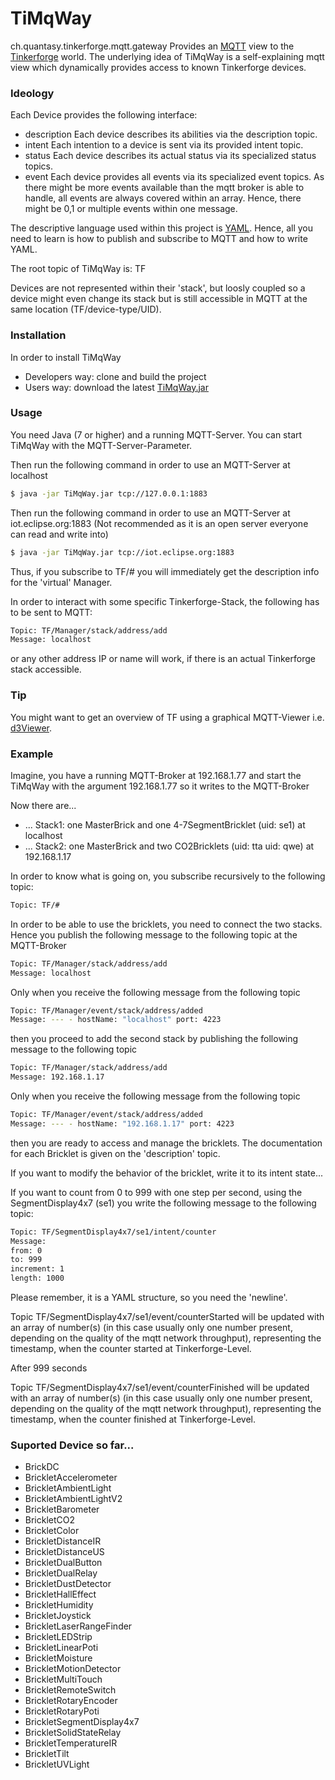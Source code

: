# TiMqWay
ch.quantasy.tinkerforge.mqtt.gateway
Provides an [MQTT] view to the [Tinkerforge](tm) world.
The underlying idea of TiMqWay is a self-explaining mqtt view which dynamically provides access to known Tinkerforge devices. 

### Ideology
Each Device provides the following interface:
* description Each device describes its abilities via the description topic.
* intent Each intention to a device is sent via its provided intent topic. 
* status Each device describes its actual status via its specialized status topics.
* event Each device provides all events via its specialized event topics. As there might be more events available than the mqtt broker is able to handle, all events are always covered within an array. Hence, there might be 0,1 or multiple events within one message.

The descriptive language used within this project is [YAML]. Hence, all you need to learn is how to publish and subscribe to MQTT and how to write YAML.

The root topic of TiMqWay is: TF

Devices are not represented within their 'stack', but loosly coupled so a device might even change its stack but is still accessible in MQTT at the same location (TF/device-type/UID).

### Installation
In order to install TiMqWay 
* Developers way: clone and build the project
* Users way: download the latest [TiMqWay.jar]
 
### Usage
You need Java (7 or higher) and a running MQTT-Server. You can start TiMqWay with the MQTT-Server-Parameter.

Then run the following command in order to use an MQTT-Server at localhost
```sh
$ java -jar TiMqWay.jar tcp://127.0.0.1:1883
```
Then run the following command in order to use an MQTT-Server at iot.eclipse.org:1883 (Not recommended as it is an open server everyone can read and write into)
```sh
$ java -jar TiMqWay.jar tcp://iot.eclipse.org:1883
```

Thus, if you subscribe to TF/# you will immediately get the description info for the 'virtual' Manager.

In order to interact with some specific Tinkerforge-Stack, the following has to be sent to MQTT:
```sh
Topic: TF/Manager/stack/address/add
Message: localhost
```
or any other address IP or name will work, if there is an actual Tinkerforge stack accessible.

### Tip
You might want to get an overview of TF using a graphical MQTT-Viewer i.e. [d3Viewer].

 [tinkerforge]:<http://www.tinkerforge.com/en>
 [MQTT]: <http://mqtt.org/>
 [TiMqWay.jar]: <https://prof.hti.bfh.ch/knr1/TiMqWay.jar>
 [d3Viewer]: <https://github.com/hardillb/d3-MQTT-Topic-Tree>
 [YAML]: <https://en.wikipedia.org/wiki/YAML>

### Example
Imagine, you have a running MQTT-Broker at 192.168.1.77
and start the TiMqWay with the argument 192.168.1.77 so it writes to the MQTT-Broker

Now there are...
* ... Stack1: one MasterBrick and one 4-7SegmentBricklet (uid: se1) at localhost
* ... Stack2: one MasterBrick and two CO2Bricklets (uid: tta uid: qwe) at 192.168.1.17

In order to know what is going on, you subscribe recursively to the following topic:
```sh
Topic: TF/#
```
In order to be able to use the bricklets, you need to connect the two stacks. Hence you publish the following message to the following topic at the MQTT-Broker
```sh
Topic: TF/Manager/stack/address/add
Message: localhost
```
Only when you receive the following message from the following topic
```sh
Topic: TF/Manager/event/stack/address/added
Message: --- - hostName: "localhost" port: 4223
```
then you proceed to add the second stack by publishing the following message to the following topic
```sh
Topic: TF/Manager/stack/address/add
Message: 192.168.1.17
```
Only when you receive the following message from the following topic
```sh
Topic: TF/Manager/event/stack/address/added
Message: --- - hostName: "192.168.1.17" port: 4223
```
then you are ready to access and manage the bricklets. The documentation for each Bricklet is given on the 'description' topic.

If you want to modify the behavior of the bricklet, write it to its intent state...

If you want to count from 0 to 999 with one step per second, using the SegmentDisplay4x7 (se1) you write the following message to the following topic:
```sh
Topic: TF/SegmentDisplay4x7/se1/intent/counter
Message: 
from: 0
to: 999
increment: 1
length: 1000
```
Please remember, it is a YAML structure, so you need the 'newline'.

Topic TF/SegmentDisplay4x7/se1/event/counterStarted will be updated with an array of number(s) (in this case usually only one number present, depending on the quality of the mqtt network throughput), representing the timestamp, when the counter started at Tinkerforge-Level.

After 999 seconds

Topic TF/SegmentDisplay4x7/se1/event/counterFinished will be updated with an array of number(s) (in this case usually only one number present, depending on the quality of the mqtt network throughput), representing the timestamp, when the counter finished at Tinkerforge-Level.


### Suported Device so far...
* BrickDC
* BrickletAccelerometer
* BrickletAmbientLight
* BrickletAmbientLightV2
* BrickletBarometer
* BrickletCO2
* BrickletColor
* BrickletDistanceIR
* BrickletDistanceUS
* BrickletDualButton
* BrickletDualRelay
* BrickletDustDetector
* BrickletHallEffect
* BrickletHumidity
* BrickletJoystick
* BrickletLaserRangeFinder
* BrickletLEDStrip
* BrickletLinearPoti
* BrickletMoisture
* BrickletMotionDetector
* BrickletMultiTouch
* BrickletRemoteSwitch
* BrickletRotaryEncoder
* BrickletRotaryPoti
* BrickletSegmentDisplay4x7
* BrickletSolidStateRelay
* BrickletTemperatureIR
* BrickletTilt
* BrickletUVLight

